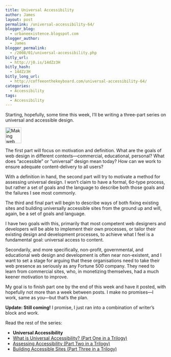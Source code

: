 ```yaml
---
title: Universal Accessibility
author: James
layout: post
permalink: /universal-accessibility-64/
blogger_blog:
  - urbaneexistence.blogspot.com
blogger_author:
  - James
blogger_permalink:
  - /2008/01/universal-accessibility.php
bitly_url:
  - http://j0.is/14dZz3H
bitly_hash:
  - 14dZz3H
bitly_long_url:
  - http://coffeeonthekeyboard.com/universal-accessibility-64/
categories:
  - Accessibility
tags:
  - Accessibility
---
```

Starting, hopefully, some time this week, I&#8217;ll be writing a three-part series on universal and accessible design.

<p class="image right">
  <img src="/blog/images/accessicon.jpg" alt="Making web sites accessible is a matter of principle, necessity, and often law." height="50" width="50" />
</p>

The first part will focus on motivation and definition. What are the goals of web design in different contexts—commercial, educational, personal? What does &#8220;accessible&#8221; or &#8220;universal&#8221; design mean today? How can we work to ensure adequate content-delivery to all users?

With a definition in hand, the second part will try to motivate a method for assessing universal design. I won&#8217;t claim to have a formal, 6σ-type process, but rather a set of goals and the language to describe both those goals and the failures I see most commonly.

The third and final part will begin to describe ways of both fixing existing sites and building universally accessible sites from the ground up and will, again, be a set of goals and language.

I have two goals with this, primarily that most competent web designers and developers will be able to implement their own processes, or tailor their existing design and development processes, to achieve what I feel is a fundamental goal: universal access to content.

Secondarily, and more specifically, non-profit, governmental, and educational web design and development is often near non-existent, and I want to set a stage for arguing that these organisations need to take their web presence as seriously as any Fortune 500 company. They need to learn from commercial sites, who, in monetizing themselves, had a much keener motivation to improve.

My goal is to finish part one by the end of this week and have it posted, with hopefully not more than a week between posts. I make no promises—I work, same as you—but that&#8217;s the plan.

<p class="blog-note">
  <strong>Update: Still coming!</strong> I promise, I just ran into a combination of writer&#8217;s block and work.
</p>

Read the rest of the series:

  * **Universal Accessibility**
  * [What is Universal Accessibility? (Part One in a Trilogy)][1]
  * [Assessing Accessibility (Part Two in a Trilogy)][2]
  * [Building Accessible Sites (Part Three in a Trilogy)][3]

 [1]: http://coffeeonthekeyboard.com/what-is-universal-accessibility-part-one-in-a-trilogy-66/ "What is Universal Accessibility? (Part One in a Trilogy)"
 [2]: http://coffeeonthekeyboard.com/assessing-accessibility-part-two-in-a-trilogy-67/ "Assessing Accessibility (Part Two in a Trilogy)"
 [3]: http://coffeeonthekeyboard.com/building-accessible-sites-part-three-in-a-trilogy-69/ "Building Accessible Sites (Part Three in a Trilogy)"